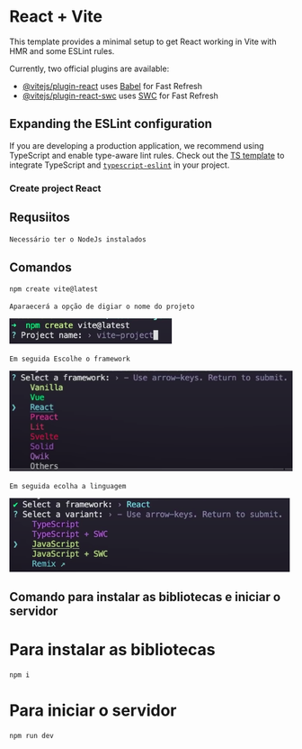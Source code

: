 # React + Vite

This template provides a minimal setup to get React working in Vite with HMR and some ESLint rules.

Currently, two official plugins are available:

- [@vitejs/plugin-react](https://github.com/vitejs/vite-plugin-react/blob/main/packages/plugin-react/README.md) uses [Babel](https://babeljs.io/) for Fast Refresh
- [@vitejs/plugin-react-swc](https://github.com/vitejs/vite-plugin-react-swc) uses [SWC](https://swc.rs/) for Fast Refresh

## Expanding the ESLint configuration

If you are developing a production application, we recommend using TypeScript and enable type-aware lint rules. Check out the [TS template](https://github.com/vitejs/vite/tree/main/packages/create-vite/template-react-ts) to integrate TypeScript and [`typescript-eslint`](https://typescript-eslint.io) in your project.


### Create project React

## Requsiitos

`Necessário ter o NodeJs instalados`

## Comandos

```
npm create vite@latest
```

`Aparaecerá a opção de digiar o nome do projeto`

<img src="/public/manual/create_projeto.png">

`Em seguida Escolhe o framework`

<img src="/public/manual/Escolher_Tecnologia.png">

`Em seguida ecolha a linguagem`

<img src="/public/manual/Linguagem.png">

## Comando para instalar as bibliotecas e iniciar o servidor

# Para instalar as bibliotecas
```
npm i
```

# Para iniciar o servidor

```
npm run dev
```